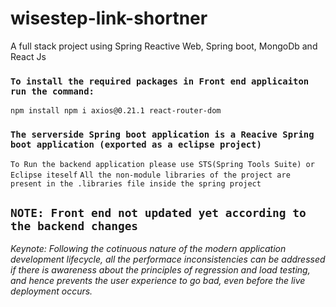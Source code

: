 # wisestep-link-shortner
A full stack project using Spring Reactive Web, Spring boot, MongoDb and React Js 


### `To install the required packages in Front end applicaiton run the command: `
`npm install npm i axios@0.21.1 react-router-dom`


### `The serverside Spring boot application is a Reacive Spring boot application (exported as a eclipse project)`
`To Run the backend application please use STS(Spring Tools Suite) or Eclipse iteself` 
`All the non-module libraries of the project are present in the .libraries file inside the spring project`

## `NOTE: Front end not updated yet according to the backend changes`

*Keynote:*
*Following the cotinuous nature of the modern application development lifecycle, all the performace inconsistencies can be addressed if there is awareness about the principles of regression and load testing, and hence prevents the user experience to go bad, even before  the live deployment occurs.*
